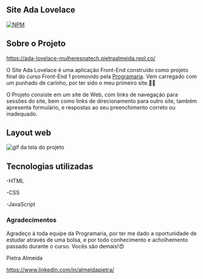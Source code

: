 ## Site Ada Lovelace
[![NPM](https://img.shields.io/npm/l/react)](https://github.com/almeidapietra/ProjetoCursoProgramaria/blob/main/LICENCE)

## Sobre o Projeto

https://ada-lovelace-mulheresnatech.pietraalmeida.repl.co/

O Site Ada Lovelace é uma aplicação Front-End construído como projeto final do curso Front-End 1 promovido pela [Programaria](https://https://www.programaria.org/ "Site da Programaria"). Vem carregado com um punhado de carinho, por ter sido o meu primeiro site.🥲🤩

O Projeto consiste em um site de Web, com links de navegação para sessões do site, bem como links de direcionamento para outro site, também apresenta formulário, e respostas ao seu preenchimento correto ou inadequado.

## Layout web

<img src="https://github.com/almeidapietra/ProjetoCursoProgramaria/blob/main/animacao_web_ada%20.gif" alt="gif da tela do projeto">

## Tecnologias utilizadas

-HTML

-CSS

-JavaScript

### Agradecimentos
Agradeço à toda equipe da Programaria, por ter me dado a oportunidade de estudar através de uma bolsa, e por todo conhecimento e acholhemento passado durante o curso. 
Vocês são demais!😍

Pietra Almeida


https://www.linkedin.com/in/almeidapietra/

